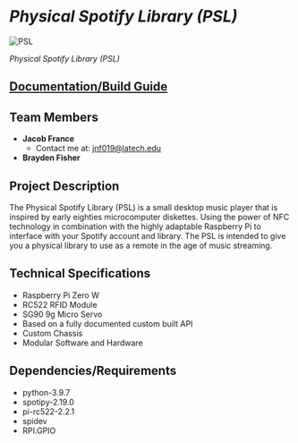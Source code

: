 # *Physical Spotify Library (PSL)*

![PSL](http://box2115.temp.domains/~cavionxy/wp-content/uploads/2022/05/pslHeader.jpg)

*Physical Spotify Library (PSL)*

## [Documentation/Build Guide](https://github.com/n-e-r-k/PhysicalSpotifyLibrary/blob/main/Docs/DOCS.md)

<h2>Team Members</h2>


- **Jacob France**
    - Contact me at: jnf019@latech.edu
- **Brayden Fisher**


<h2>Project Description</h2>

<p>The Physical Spotify Library (PSL) is a small desktop music player that is inspired by early eighties microcomputer diskettes. Using the power of NFC technology in combination with the highly adaptable Raspberry Pi to interface with your Spotify account and library. The PSL is intended to give you a physical library  to use as a remote in the age of music streaming.</P>

<h2>Technical Specifications</h2>


- Raspberry Pi Zero W
- RC522 RFID Module
- SG90 9g Micro Servo
- Based on a fully documented custom built API
- Custom Chassis
- Modular Software and Hardware 

<h2>Dependencies/Requirements</h2>

<ul>
    <li>python-3.9.7</li>
    <li>spotipy-2.19.0</li>
    <li>pi-rc522-2.2.1</li>
    <li>spidev</li>
    <li>RPI.GPIO</li>
</ul>
